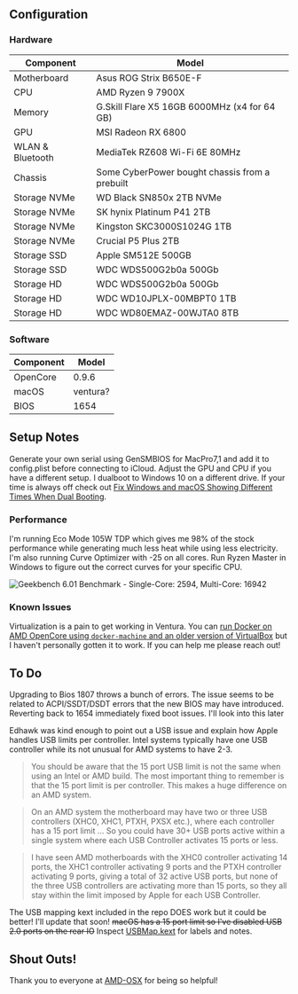 ## Configuration
### Hardware

| Component        | Model                         			|
| ---------------- | --------------------------------------	|
| Motherboard      | Asus ROG Strix B650E-F        			|
| CPU              | AMD Ryzen 9 7900X             			|
| Memory           | G.Skill Flare X5 16GB 6000MHz (x4 for 64 GB)			|
| GPU              | MSI Radeon RX 6800		|
| WLAN & Bluetooth | MediaTek RZ608 Wi-Fi 6E 80MHz			|
| Chassis          | Some CyberPower bought chassis	from a prebuilt |
| Storage NVMe     | WD Black SN850x 2TB NVMe			|
| Storage NVMe     | SK hynix Platinum P41 2TB				|
| Storage NVMe     | Kingston SKC3000S1024G 1TB			|
| Storage NVMe     | Crucial P5 Plus 2TB					|
| Storage SSD      | Apple SM512E 500GB					|
| Storage SSD     | WDC WDS500G2b0a 500Gb					|
| Storage HD     | WDC WDS500G2b0a 500Gb					|
| Storage HD     | WDC WD10JPLX-00MBPT0 1TB					|
| Storage HD     | WDC WD80EMAZ-00WJTA0 8TB					|


### Software

| Component | Model  	|
| --------- | --------- |
| OpenCore  | 0.9.6		|
| macOS     | ventura?	|
| BIOS      | 1654   	|

## Setup Notes
Generate your own serial using GenSMBIOS for MacPro7,1 and add it to config.plist before connecting to iCloud. Adjust the GPU and CPU if you have a different setup. I dualboot to Windows 10 on a different drive. If your time is always off check out [Fix Windows and macOS Showing Different Times When Dual Booting](https://www.applegazette.com/mac/fix-windows-and-macos-showing-different-times-dual-booting/). 
### Performance
I'm running Eco Mode 105W TDP which gives me 98% of the stock performance while generating much less heat while using less electricity. I'm also running Curve Optimizer with -25 on all cores. Run Ryzen Master in Windows to figure out the correct curves for your specific CPU.

![Geekbench 6.01 Benchmark - Single-Core: 2594, Multi-Core: 16942](https://raw.githubusercontent.com/ryanilano/hackintosh-asus-b650ef-amd/master/benchmarks/benchmark-2023-0822-geekbench6.png "Geekbench 6.01 Benchmark")

### Known Issues
Virtualization is a pain to get working in Ventura. You can [run Docker on AMD OpenCore using `docker-machine` and an older version of VirtualBox](https://gist.github.com/slykar/e92732be9bf81a71e08068245656d70e?permalink_comment_id=4105556#gistcomment-4105556) but I haven't personally gotten it to work. If you can help me please reach out!

## To Do
Upgrading to Bios 1807 throws a bunch of errors. The issue seems to be related to ACPI/SSDT/DSDT errors that the new BIOS may have introduced. Reverting back to 1654 immediately fixed boot issues. I'll look into this later

Edhawk was kind enough to point out a USB issue and explain how Apple handles USB limits per controller. Intel systems typically have one USB controller while its not unusual for AMD systems to have 2-3.

> You should be aware that the 15 port USB limit is not the same when using an Intel or AMD build. The most important thing to remember is that the 15 port limit is per controller. This makes a huge difference on an AMD system.

> On an AMD system the motherboard may have two or three USB controllers (XHC0, XHC1, PTXH, PXSX etc.), where each controller has a 15 port limit ... So you could have 30+ USB ports active within a single system where each USB Controller activates 15 ports or less.

> I have seen AMD motherboards with the XHC0 controller activating 14 ports, the XHC1 controller activating 9 ports and the PTXH controller activating 9 ports, giving a total of 32 active USB ports, but none of the three USB controllers are activating more than 15 ports, so they all stay within the limit imposed by Apple for each USB Controller.

The USB mapping kext included in the repo DOES work but it could be better! I'll update that soon! ~~macOS has a 15 port limit so I've disabled USB 2.0 ports on the rear IO~~ Inspect [USBMap.kext](https://github.com/ryanilano/hackintosh-asus-b650ef-amd/blob/master/EFI/OC/Kexts/USBMap.kext/Contents/Info.plist) for labels and notes.

## Shout Outs!
Thank you to everyone at [AMD-OSX](https://amd-osx.com) for being so helpful!
